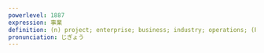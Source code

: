 ```yaml
---
powerlevel: 1887
expression: 事業
definition: (n) project; enterprise; business; industry; operations; (P)
pronunciation: じぎょう
---
```

